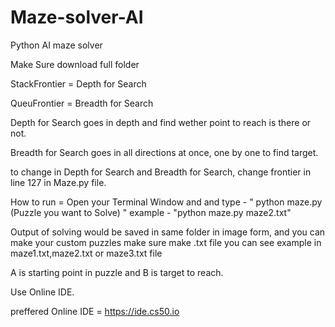 # Maze-solver-AI
Python AI maze solver

Make Sure download full folder

StackFrontier = Depth for Search

QueuFrontier = Breadth for Search

Depth for Search goes in depth and find wether point to reach is there or not.

Breadth for Search goes in all directions at once, one by one to find target.


to change in Depth for Search and Breadth for Search, change frontier in line 127 in Maze.py file.

How to run = Open your Terminal Window and and type - " python maze.py (Puzzle you want to Solve) "
example - "python maze.py maze2.txt"

Output of solving would be saved in same folder in image form, and you can make your custom puzzles make sure make .txt file you can see example in maze1.txt,maze2.txt or maze3.txt file


A is starting point in puzzle and B is target to reach.

Use Online IDE.

preffered Online IDE = https://ide.cs50.io
